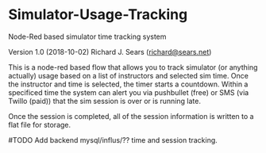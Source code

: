 # Simulator-Usage-Tracking
Node-Red based simulator time tracking system

Version 1.0 (2018-10-02)
Richard J. Sears (richard@sears.net)

This is a node-red based flow that allows you to track simulator (or anything actually) usage based on a list of instructors and selected sim time. Once the instructor and time is selected, the timer starts a countdown. Within a specificed time the system can alert you via pushbullet (free) or SMS (via Twillo (paid)) that the sim session is over or is running late.

Once the session is completed, all of the session information is written to a flat file for storage.


#TODO
Add backend mysql/influs/?? time and session tracking. 
